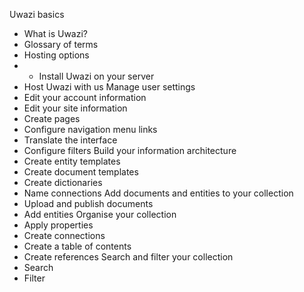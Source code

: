Uwazi basics
* What is Uwazi?
* Glossary of terms
* Hosting options
* * Install Uwazi on your server
* Host Uwazi with us
Manage user settings
* Edit your account information
* Edit your site information
* Create pages
* Configure navigation menu links 
* Translate the interface
* Configure filters
Build your information architecture
* Create entity templates
* Create document templates
* Create dictionaries
* Name connections
Add documents and entities to your collection
* Upload and publish documents
* Add entities
Organise your collection
* Apply properties 
* Create connections
* Create a table of contents
* Create references
Search and filter your collection
* Search
* Filter
